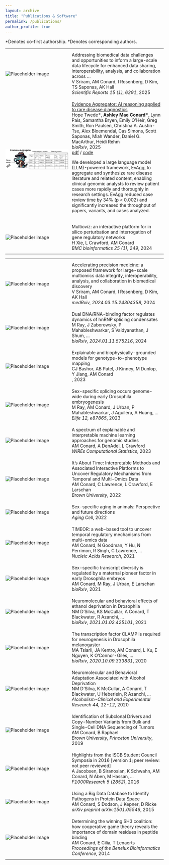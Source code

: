 ```yaml
---
layout: archive
title: "Publications & Software"
permalink: /publications/
author_profile: true
---
```


*Denotes co-first authorship. †Denotes corresponding authors.
<table style="border:none;">
  <tr>
    <td style="padding:1px;width:40%;vertical-align:middle;border:none;">
      <div class="one">
        <img src='/images/bio-photo.jpg' alt="Placeholder image" style="max-width:100%;height:auto;">
      </div>
    </td>
    <td style="padding:10px;width:95%;vertical-align:middle;border:none;">
      <papertitle>Addressing biomedical data challenges and opportunities to inform a large-scale data lifecycle for enhanced data sharing, interoperability, analysis, and collaboration across …</papertitle>
      <br>
      V Sriram, AM Conard, I Rosenberg, D Kim, TS Saponas, AK Hall
      <br>
      <em>Scientific Reports 15 (1), 6291</em>, 2025
    </td>
  </tr>
  <tr>
  <td style="padding:1px;width:40%;vertical-align:middle;border:none;">
      <div class="one">
  <img src='/images/evagg.png' alt="Placeholder image" style="max-width:100%;height:auto;">
      </div>
    </td>
  <td style="padding:10px;width:95%;vertical-align:middle;border:none;">
      <a href="https://www.biorxiv.org/content/10.1101/2025.03.10.642480v1.abstract">
        <papertitle>Evidence Aggregator: AI reasoning applied to rare disease diagnostics</papertitle>
      </a>
      <br>
      Hope Twede*,
      <strong>Ashley Mae Conard*</strong>,
      Lynn Pais, Samantha Bryen, Emily O’Heir, Greg Smith, Ron
Paulsen, Christina A. Austin-Tse, Alex Bloemendal, Cas Simons, Scott Saponas, Miah Wander,
Daniel G. MacArthur, Heidi Rehm
      <br>
      <em>bioRxiv</em>, 2025
      <br>
      <a href="https://www.biorxiv.org/content/10.1101/2025.03.10.642480v1.full.pdf">pdf</a> /
      <a href="https://github.com/microsoft/healthfutures-evagg">code</a>
      <br>
      <p> We developed a large language model (LLM)-powered framework, EvAgg, to aggregate and synthesize rare disease literature and related content, enabling clinical genomic analysts to review patient cases more rapidly and thoroughly in research settings. EvAgg reduced case review time by 34% (p < 0.002) and significantly increased the throughput of papers, variants, and cases analyzed.</p>
    </td>
  </tr>
  <tr>
    <td style="padding:1px;width:40%;vertical-align:middle;border:none;">
      <div class="one">
        <img src='/images/bio-photo.jpg' alt="Placeholder image" style="max-width:100%;height:auto;">
      </div>
    </td>
    <td style="padding:10px;width:95%;vertical-align:middle;border:none;">
      <papertitle>Multioviz: an interactive platform for in silico perturbation and interrogation of gene regulatory networks</papertitle>
      <br>
      H Xie, L Crawford, AM Conard
      <br>
      <em>BMC bioinformatics 25 (1), 249</em>, 2024
    </td>
  </tr>
</table>

<!-- Additional publications from Book_2.csv -->
<table style="border:none;">
  <tr>
    <td style="padding:1px;width:40%;vertical-align:middle;border:none;">
      <div class="one">
        <img src='/images/bio-photo.jpg' alt="Placeholder image" style="max-width:100%;height:auto;">
      </div>
    </td>
    <td style="padding:10px;width:95%;vertical-align:middle;border:none;">
      <papertitle>Accelerating precision medicine: a proposed framework for large-scale multiomics data integrity, interoperability, analysis, and collaboration in biomedical discovery</papertitle><br>
      V Sriram, AM Conard, I Rosenberg, D Kim, AK Hall<br>
      <em>medRxiv, 2024.03.15.24304358</em>, 2024
    </td>
  </tr>
  <tr>
    <td style="padding:1px;width:40%;vertical-align:middle;border:none;">
      <div class="one">
        <img src='/images/bio-photo.jpg' alt="Placeholder image" style="max-width:100%;height:auto;">
      </div>
    </td>
    <td style="padding:10px;width:95%;vertical-align:middle;border:none;">
      <papertitle>Dual DNA/RNA-binding factor regulates dynamics of hnRNP splicing condensates</papertitle><br>
      M Ray, J Zaborowsky, P Mahableshwarkar, S Vaidyanathan, J Shum, ...<br>
      <em>bioRxiv, 2024.01.11.575216</em>, 2024
    </td>
  </tr>
  <tr>
    <td style="padding:1px;width:40%;vertical-align:middle;border:none;">
      <div class="one">
        <img src='/images/bio-photo.jpg' alt="Placeholder image" style="max-width:100%;height:auto;">
      </div>
    </td>
    <td style="padding:10px;width:95%;vertical-align:middle;border:none;">
      <papertitle>Explainable and biophysically-grounded models for genotype-to-phenotype mapping</papertitle><br>
      CJ Bashor, AB Patel, J Kinney, M Dunlop, Y Jiang, AM Conard<br>
      <em></em>, 2023
    </td>
  </tr>
  <tr>
    <td style="padding:1px;width:40%;vertical-align:middle;border:none;">
      <div class="one">
        <img src='/images/bio-photo.jpg' alt="Placeholder image" style="max-width:100%;height:auto;">
      </div>
    </td>
    <td style="padding:10px;width:95%;vertical-align:middle;border:none;">
      <papertitle>Sex-specific splicing occurs genome-wide during early Drosophila embryogenesis</papertitle><br>
      M Ray, AM Conard, J Urban, P Mahableshwarkar, J Aguilera, A Huang, ...<br>
      <em>Elife 12, e87865</em>, 2023
    </td>
  </tr>
  <tr>
    <td style="padding:1px;width:40%;vertical-align:middle;border:none;">
      <div class="one">
        <img src='/images/bio-photo.jpg' alt="Placeholder image" style="max-width:100%;height:auto;">
      </div>
    </td>
    <td style="padding:10px;width:95%;vertical-align:middle;border:none;">
      <papertitle>A spectrum of explainable and interpretable machine learning approaches for genomic studies</papertitle><br>
      AM Conard, A DenAdel, L Crawford<br>
      <em>WIREs Computational Statistics</em>, 2023
    </td>
  </tr>
  <tr>
    <td style="padding:1px;width:40%;vertical-align:middle;border:none;">
      <div class="one">
        <img src='/images/bio-photo.jpg' alt="Placeholder image" style="max-width:100%;height:auto;">
      </div>
    </td>
    <td style="padding:10px;width:95%;vertical-align:middle;border:none;">
      <papertitle>It’s About Time: Interpretable Methods and Associated Interactive Platforms to Uncover Regulatory Mechanisms from Temporal and Multi-Omics Data</papertitle><br>
      AM Conard, C Lawrence, L Crawford, E Larschan<br>
      <em>Brown University</em>, 2022
    </td>
  </tr>
  <tr>
    <td style="padding:1px;width:40%;vertical-align:middle;border:none;">
      <div class="one">
        <img src='/images/bio-photo.jpg' alt="Placeholder image" style="max-width:100%;height:auto;">
      </div>
    </td>
    <td style="padding:10px;width:95%;vertical-align:middle;border:none;">
      <papertitle>Sex-specific aging in animals: Perspective and future directions</papertitle><br>
      <em>Aging Cell</em>, 2022
    </td>
  </tr>
  <tr>
    <td style="padding:1px;width:40%;vertical-align:middle;border:none;">
      <div class="one">
        <img src='/images/bio-photo.jpg' alt="Placeholder image" style="max-width:100%;height:auto;">
      </div>
    </td>
    <td style="padding:10px;width:95%;vertical-align:middle;border:none;">
      <papertitle>TIMEOR: a web-based tool to uncover temporal regulatory mechanisms from multi-omics data</papertitle><br>
      AM Conard, N Goodman, Y Hu, N Perrimon, R Singh, C Lawrence, ...<br>
      <em>Nucleic Acids Research</em>, 2021
    </td>
  </tr>
  <tr>
    <td style="padding:1px;width:40%;vertical-align:middle;border:none;">
      <div class="one">
        <img src='/images/bio-photo.jpg' alt="Placeholder image" style="max-width:100%;height:auto;">
      </div>
    </td>
    <td style="padding:10px;width:95%;vertical-align:middle;border:none;">
      <papertitle>Sex-specific transcript diversity is regulated by a maternal pioneer factor in early Drosophila embryos</papertitle><br>
      AM Conard, M Ray, J Urban, E Larschan<br>
      <em>bioRxiv</em>, 2021
    </td>
  </tr>
  <tr>
    <td style="padding:1px;width:40%;vertical-align:middle;border:none;">
      <div class="one">
        <img src='/images/bio-photo.jpg' alt="Placeholder image" style="max-width:100%;height:auto;">
      </div>
    </td>
    <td style="padding:10px;width:95%;vertical-align:middle;border:none;">
      <papertitle>Neuromolecular and behavioral effects of ethanol deprivation in Drosophila</papertitle><br>
      NM D’Silva, KS McCullar, A Conard, T Blackwater, R Azanchi, ...<br>
      <em>bioRxiv, 2021.01.02.425101</em>, 2021
    </td>
  </tr>
  <tr>
    <td style="padding:1px;width:40%;vertical-align:middle;border:none;">
      <div class="one">
        <img src='/images/bio-photo.jpg' alt="Placeholder image" style="max-width:100%;height:auto;">
      </div>
    </td>
    <td style="padding:10px;width:95%;vertical-align:middle;border:none;">
      <papertitle>The transcription factor CLAMP is required for neurogenesis in Drosophila melanogaster</papertitle><br>
      MA Tsiarli, JA Kentro, AM Conard, L Xu, E Nguyen, K O’Connor-Giles, ...<br>
      <em>bioRxiv, 2020.10.09.333831</em>, 2020
    </td>
  </tr>
  <tr>
    <td style="padding:1px;width:40%;vertical-align:middle;border:none;">
      <div class="one">
        <img src='/images/bio-photo.jpg' alt="Placeholder image" style="max-width:100%;height:auto;">
      </div>
    </td>
    <td style="padding:10px;width:95%;vertical-align:middle;border:none;">
      <papertitle>Neuromolecular and Behavioral Adaptation Associated with Alcohol Deprivation</papertitle><br>
      NM D'Silva, K McCullar, A Conard, T Blackwater, U Heberlein, R Azanchi, ...<br>
      <em>Alcoholism-Clinical and Experimental Research 44, 12-12</em>, 2020
    </td>
  </tr>
  <tr>
    <td style="padding:1px;width:40%;vertical-align:middle;border:none;">
      <div class="one">
        <img src='/images/bio-photo.jpg' alt="Placeholder image" style="max-width:100%;height:auto;">
      </div>
    </td>
    <td style="padding:10px;width:95%;vertical-align:middle;border:none;">
      <papertitle>Identification of Subclonal Drivers and Copy-Number Variants from Bulk and Single-Cell DNA Sequencing of Tumors</papertitle><br>
      AM Conard, B Raphael<br>
      <em>Brown University, Princeton University</em>, 2019
    </td>
  </tr>
  <tr>
    <td style="padding:1px;width:40%;vertical-align:middle;border:none;">
      <div class="one">
        <img src='/images/bio-photo.jpg' alt="Placeholder image" style="max-width:100%;height:auto;">
      </div>
    </td>
    <td style="padding:10px;width:95%;vertical-align:middle;border:none;">
      <papertitle>Highlights from the ISCB Student Council Symposia in 2016 [version 1; peer review: not peer reviewed]</papertitle><br>
      A Jacobsen, B Siranosian, K Schwahn, AM Conard, N Aben, M Hassan, ...<br>
      <em>F1000Research 5 (2852)</em>, 2016
    </td>
  </tr>
  <tr>
    <td style="padding:1px;width:40%;vertical-align:middle;border:none;">
      <div class="one">
        <img src='/images/bio-photo.jpg' alt="Placeholder image" style="max-width:100%;height:auto;">
      </div>
    </td>
    <td style="padding:10px;width:95%;vertical-align:middle;border:none;">
      <papertitle>Using a Big Data Database to Identify Pathogens in Protein Data Space</papertitle><br>
      AM Conard, S Dodson, J Kepner, D Ricke<br>
      <em>arXiv preprint arXiv:1501.05546</em>, 2015
    </td>
  </tr>
  <tr>
    <td style="padding:1px;width:40%;vertical-align:middle;border:none;">
      <div class="one">
        <img src='/images/bio-photo.jpg' alt="Placeholder image" style="max-width:100%;height:auto;">
      </div>
    </td>
    <td style="padding:10px;width:95%;vertical-align:middle;border:none;">
      <papertitle>Determining the winning SH3 coalition: how cooperative game theory reveals the importance of domain residues in peptide binding</papertitle><br>
      AM Conard, E Cilia, T Lenaerts<br>
      <em>Proceedings of the Benelux Bioinformatics Conference</em>, 2014
    </td>
  </tr>
</table>

<!-- The following sections highlight my publications and software. The software I have developed are a mix of open source (PhD, Google) and privately owned (MIT, Eli Lilly, Microsoft, and DePauw).

## *Publications*
---
### Published or under review
Co-ﬁrst author:* , corresponding author: ‡ .

#### 2022

- A. M. Bronikowski, R. P. Meisel, P. R. Biga, J. R. Walters, J. E. Mank, E. Larschan, G. S. Wilkinson, N. Valenzuela, **A. Conard**, J. P. de Magalhaes, J. Duan, A. E. Elias, T. Gamble, R. M. Graze, K. E. Gribble, J. A. Kreiling, and N. C. Riddle‡. Sex-speciﬁc aging in animals: Perspective and future directions. *Aging Cell*.

#### 2021

- M. Ray* , **A. Conard**\* , E. Larschan‡. The CLAMP transcription factor regulates sex-speciﬁc splicing in the Drosophila early embryo. *Nature Communications*. (Under review).

- N. D’Silva* , K. McCullar* , **A. Conard**, T. Blackwater, R. Azanchi, U. Heberlein, E. Larschan, K. Kaun‡. Neuromolecular and behavioral adaptation associated with alcohol deprivation. *Genetics*. (Under review).

#### 2020

- **A. Conard**‡ , N. Goodman, Y. Hu, N. Perrimon, R. Singh, C. Lawrence‡, E. Larschan‡. TIMEOR: a web-based tool to uncover regulatory mechanisms from temporal and multi-omics data. *NAR Web Server Issue*.

- M. Tsarli, **A. Conard**, E. Larschan‡. The Drosophila CLAMP protein regulates neurogenesis in the optic lobe. *Genetics*. (Under review).

#### 2019

- **A. Conard**‡ , B. Raphael ‡ . Identiﬁcation of subclonal drivers and copy-number variants from bulk and single-cell DNA sequencing of tumors. *Brown University Department of Computer Science*.

#### 2016 
- Cuypers, A. Jacobsen, B. Siranosian, K. Schwahn, **A. Conard**, N. Aben, M. Hassan, N. Fatima, S. Hermans, M. Woghiren, P. Meysman, F. Rahman, A. Jigisha. Highlights from the ISCB Student Council Symposia in2016. F1000Research. 2016, 5(ISCB CommJ)

#### 2015 
- **A. Conard**, S. Dodson, J. Kepner‡, D. Ricke‡. Using a Big Data Database to Identify Pathogens in ProteinData Space, arXiv:1501.05546


### Written or submitted

- Promising papers coming soon. 

- Topics:
  - multi-omics modeling
  - interpretable machine learning (collaboration with Microsoft)
  - tool to compare multi-omics datasets
  - review of interpretable machine learning
 
### Projects on track

- Promising projects on track for publication in 2022/2023.

- Topics:
  - multi-omics data visulization
  - chronic disease modeling (collaboration with Microsoft)
  - complex multi-omics data modeling
  - heat stress effects on biological system
  - RNA-protein interactions in biological system 
  - math lessons in genomics and molecular biology (book) 

## *Software*
---
### Spring 2021 

*time2splice* [link] 
- time2splice is a method to ﬁnd temporal and sex-speciﬁc alternative splicing from multi-omics data.
- Implementation details: Bash, Python, R 

### Fall 2020 
*TIMEOR (Trajectory Inference and Mechanism Exploration using Omics data in R)* [link] 
- TIMEOR is a web server and Dockerized command line tool to identify gene regulatory networks and assign mechanism from temporal and multi-omics data. 
- Implementation details: Bash, Python, R, RShiny 

### Summer 2014 
*PRIPS (Pathogen Rapid ID from Protein Sequences)*  (property of MIT Lincoln Laboratory) 
- A fast protein analysis algorithm, using Dynamic Distributed Dimensional Data Model (D4M - by Dr. Jeremy Kepner), merging triplestore/NoSQL databases (Accumulo) with associative and distributed array representations of proteomic sequences for fast genomic big data analysis using sparse linear algebra. Our approach efﬁciently extracts statistical patterns to relate protein sequences, with the end goal of rapidly identiﬁng novel pathogens. 
- Implementation details: Matlab 

### Spring 2014 

*Chemical Inventory Database* [description link], (property of DePauw [login link]) 
- Web-based inventory management system used in many academic departments, mainly chemistry. Users log inanduse a phone to scanbarcodes for automatic itementry. The applicationuses the Parse Platform as a relational database to house inventory for DePauw University. This system has been updatedby the maintainer Dr. DaveRoberts. 
- Implementation details: HTML, CSS, Parse Platform 

### 2013, 2014 
*Arduino-CSSI (Computer Science Summer Institute at Google)* [link] 
- Set of Arduino workshop modules and Fritzing diagrams to teach students how to programas part of the Google Computer Science Summer Institute (CSSI). 
- Implementation details: C 

### Summer 2012 
*Instrument Control* (property of Eli Lilly and Elanco) 
- Online internal system to monitor product batch data. Batch data is extracted fromEli Lilly’s Data Mart and Data Warehouse databases and then visualized for the researcher (such as potency, and solubility ﬂuctuations). This system continues tobe run automatically daily, enabling employees to easily inspect and verify internal processes, saving signiﬁcant money and time. 
- Implementation details: SQL, Discoverant, and Business objects -->

<!--- {% if author.googlescholar %}
  You can also find my articles on <u><a href="{{author.googlescholar}}">my Google Scholar profile</a>.</u>
{% endif %}

{% include base_path %}

{% for post in site.publications reversed %}
  {% include archive-single.html %}
{% endfor %} --->
